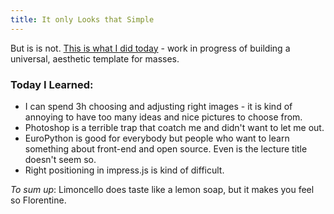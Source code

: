 ```yaml
---
title: It only Looks that Simple
---
```

But is is not.
[This is what I did today](http://lipen.co/theme-impress/theme-index.html#/slide1) - work in progress of building a universal, aesthetic template for masses. 


### Today I Learned:
* I can spend 3h choosing and adjusting right images - it is kind of annoying to have too many ideas and nice pictures to choose from. 
* Photoshop is a terrible trap that coatch me and didn't want to let me out.
* EuroPython is good for everybody but people who want to learn something about front-end and open source. Even is the lecture title doesn't seem so.
* Right positioning in impress.js is kind of difficult. 


_To sum up_:
Limoncello does taste like a lemon soap, but it makes you feel so Florentine.
